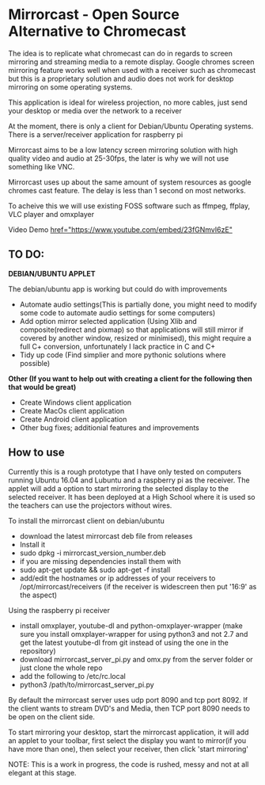 <h1>Mirrorcast - Open Source Alternative to Chromecast</h1>

<p>The idea is to replicate what chromecast can do in regards to screen mirroring and streaming media to a remote display. 
Google chromes screen mirroring feature works well when used with a receiver such as chromecast but this is a proprietary solution and audio does not work for desktop mirroring on some operating systems.</p>

<p>This application is ideal for wireless projection, no more cables, just send your desktop or media over the network to a receiver</P> 

<p>At the moment, there is only a client for Debian/Ubuntu Operating systems. There is a server/receiver application for raspberry pi</p>

<p>Mirrorcast aims to be a low latency screen mirroring solution with high quality video and audio at 25-30fps, the later is why we will not use something like VNC.</p>

<p>Mirrorcast uses up about the same amount of system resources as google chromes cast feature. The delay is less than 1 second on most networks.</p>

<p>To acheive this we will use existing FOSS software such as ffmpeg, ffplay, VLC player and omxplayer</p>

<p>Video Demo <a href="https://www.youtube.com/embed/23fGNmvI6zE">href="https://www.youtube.com/embed/23fGNmvI6zE"</a> </p>

<h2>TO DO:</h2>

<b>DEBIAN/UBUNTU APPLET</b>

<p>The debian/ubuntu app is working but could do with improvements</p>

<ul><li>Automate audio settings(This is partially done, you might need to modify some code to automate audio settings for some computers)</li>
<li>Add option mirror selected application (Using Xlib and composite(redirect and pixmap) so that applications will still mirror if covered by another window, resized or minimised), this might require a full C+ conversion, unfortunately I lack practice in C and C+</li>
<li>Tidy up code (Find simplier and more pythonic solutions where possible)</li></ul>

<b>Other (If you want to help out with creating a client for the following then that would be great)</b>
<ul><li>Create Windows client application</li>
<li>Create MacOs client application</li>
<li>Create Android client application</li>
<li>Other bug fixes; additionial features and improvements</ul>


<h2>How to use</h2>

<p>Currently this is a rough prototype that I have only tested on computers running Ubuntu 16.04 and Lubuntu and a raspberry pi as the receiver. The applet will add a option to start mirroring the selected display to the selected receiver. It has been deployed at a High School where it is used so the teachers can use the projectors without wires.</p>

<p>To install the mirrorcast client on debian/ubuntu<ul>
<li>download the latest mirrorcast deb file from releases</li>
<li>Install it</li>
<li>sudo dpkg -i mirrorcast_version_number.deb</li>
<li>if you are missing dependencies install them with</li>
<li>sudo apt-get update && sudo apt-get -f install</li>
<li>add/edit the hostnames or ip addresses of your receivers to /opt/mirrorcast/receivers (if the receiver is widescreen then put '16:9' as the aspect)</li></ul></p>

<p>Using the raspberry pi receiver<ul>
<li>install omxplayer, youtube-dl and python-omxplayer-wrapper (make sure you install omxplayer-wrapper for using python3 and not 2.7 and get the latest youtube-dl from git instead of using the one in the repository)</li>
<li>download mirrorcast_server_pi.py and omx.py from the server folder or just clone the whole repo</li>
<li>add the following to /etc/rc.local</li>
<li>python3 /path/to/mirrorcast_server_pi.py</li>
</ul></p>

<p>By default the mirrorcast server uses udp port 8090 and tcp port 8092. If the client wants to stream DVD's and Media, then TCP port 8090 needs to be open on the client side.</p>

<p>To start mirroring your desktop, start the mirrorcast application, it will add an applet to your toolbar, first select the display you want to mirror(if you have more than one), then select your receiver, then click 'start mirroring'</p>

<p>NOTE: This is a work in progress, the code is rushed, messy and not at all elegant at this stage. </p>
